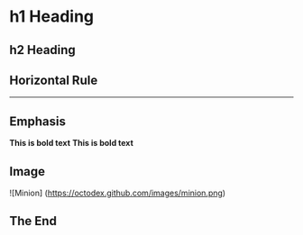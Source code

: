 # h1 Heading
## h2 Heading

## Horizontal Rule

_____

## Emphasis

**This is bold text**
__This is bold text__

## Image

![Minion] (https://octodex.github.com/images/minion.png)

## The End
